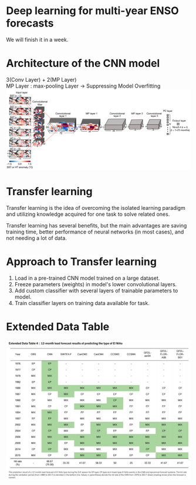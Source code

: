 # Deep learning for multi-year ENSO forecasts
We will finish it in a week.

# Architecture of the CNN model
3(Conv Layer) + 2(MP Layer)  
MP Layer : max-pooling Layer → Suppressing Model Overfitting  
![CNN](https://github.com/ojkk371/Deep-learning-for-ENSO-forecasts/blob/master/Image/CNN_forecasts.PNG?raw=true)

# Transfer learning
Transfer learning is the idea of overcoming the isolated learning paradigm and utilizing knowledge acquired for one task to solve related ones.  
  
Transfer learning has several benefits, but the main advantages are saving training time, better performance of neural networks (in most cases), and not needing a lot of data.  

# Approach to Transfer learning
1. Load in a pre-trained CNN model trained on a large dataset.  
2. Freeze parameters (weights) in model's lower convolutional layers.  
3. Add custom classifier with several layers of trainable parameters to model.  
4. Train classifier layers on training data available for task.  

# Extended Data Table
![table4](https://github.com/ojkk371/Deep-learning-for-ENSO-forecasts/blob/master/Image/data_table_04.PNG?raw=true)  
  
